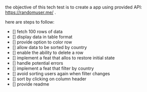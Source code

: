 the objective of this tech test is to create a app using provided API: https://randomuser.me/ .

here are steps to follow:

- [] fetch 100 rows of data
- [] display data in table format
- [] provide option to color row 
- [] allow data to be sorted by country
- [] enable the ability to delete a row
- [] implement a feat that allos to restore initial state
- [] handle potential errors
- [] implement a feat that filter by country
- [] avoid sorting users again when filter changes
- [] sort by clicking on column header
- [] provide readme